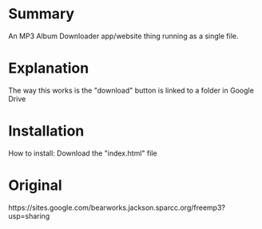 <h1> Summary</h1>
An MP3 Album Downloader app/website thing running as a single file.

<h1>Explanation</h1>
The way this works is the "download" button is linked to a folder in Google Drive

<h1>Installation</h1>
How to install: Download the "index.html" file

<h1>Original</h1>
https://sites.google.com/bearworks.jackson.sparcc.org/freemp3?usp=sharing
